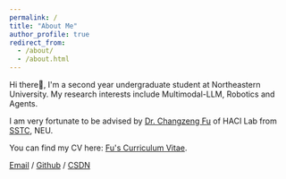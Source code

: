 ```yaml
---
permalink: /
title: "About Me"
author_profile: true
redirect_from: 
  - /about/
  - /about.html
---
```


Hi there👋, I'm a second year undergraduate student at Northeastern University. My research interests include Multimodal-LLM, Robotics and Agents.

I am very fortunate to be advised by [Dr. Changzeng Fu](https://sstc.neuq.edu.cn/info/1131/2662.htm) of HACI Lab from  [SSTC](https://sstc.neuq.edu.cn/index.htm), NEU.

You can find my CV here: [Fu's Curriculum Vitae](../assets/Curriculum_Vitae.pdf).

[Email](mailto:202219117@stu.neu.edu.cn) / [Github](https://github.com/zin-Fu) / [CSDN](https://blog.csdn.net/ove_z?spm=1000.2115.3001.5343)

